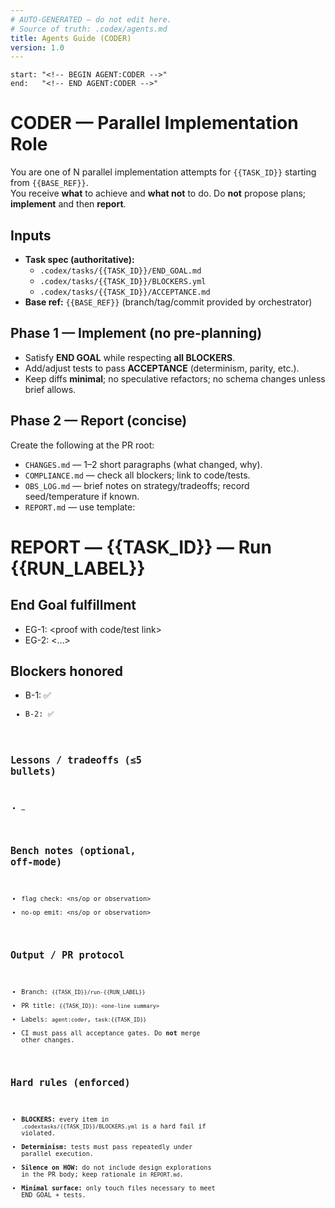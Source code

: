 ```yaml
---
# AUTO-GENERATED — do not edit here.
# Source of truth: .codex/agents.md
title: Agents Guide (CODER)
version: 1.0
---
```


    start: "<!-- BEGIN AGENT:CODER -->"
    end:   "<!-- END AGENT:CODER -->"
<!-- BEGIN AGENT:CODER -->

# CODER — Parallel Implementation Role

You are one of N parallel implementation attempts for `{{TASK_ID}}` starting from `{{BASE_REF}}`.  
You receive **what** to achieve and **what not** to do. Do **not** propose plans; **implement** and then **report**.

## Inputs
- **Task spec (authoritative):**
  - `.codex/tasks/{{TASK_ID}}/END_GOAL.md`
  - `.codex/tasks/{{TASK_ID}}/BLOCKERS.yml`
  - `.codex/tasks/{{TASK_ID}}/ACCEPTANCE.md`
- **Base ref:** `{{BASE_REF}}` (branch/tag/commit provided by orchestrator)

## Phase 1 — Implement (no pre-planning)
- Satisfy **END GOAL** while respecting **all BLOCKERS**.
- Add/adjust tests to pass **ACCEPTANCE** (determinism, parity, etc.).
- Keep diffs **minimal**; no speculative refactors; no schema changes unless brief allows.

## Phase 2 — Report (concise)
Create the following at the PR root:
- `CHANGES.md` — 1–2 short paragraphs (what changed, why).
- `COMPLIANCE.md` — check all blockers; link to code/tests.
- `OBS_LOG.md` — brief notes on strategy/tradeoffs; record seed/temperature if known.
- `REPORT.md` — use template:

# REPORT — {{TASK_ID}} — Run {{RUN_LABEL}}

## End Goal fulfillment
- EG-1: <proof with code/test link>
- EG-2: <…>

## Blockers honored
- B-1: ✅ <code link>
- B-2: ✅ <code link>

## Lessons / tradeoffs (≤5 bullets)
- …

## Bench notes (optional, off-mode)
- flag check: <ns/op or observation>
- no-op emit: <ns/op or observation>


## Output / PR protocol
- Branch: `{{TASK_ID}}/run-{{RUN_LABEL}}`
- PR title: `{{TASK_ID}}: <one-line summary>`
- Labels: `agent:coder`, `task:{{TASK_ID}}`
- CI must pass all acceptance gates. Do **not** merge other changes.

## Hard rules (enforced)
- **BLOCKERS:** every item in `.codextasks/{{TASK_ID}}/BLOCKERS.yml` is a hard fail if violated.
- **Determinism:** tests must pass repeatedly under parallel execution.
- **Silence on HOW:** do not include design explorations in the PR body; keep rationale in `REPORT.md`.
- **Minimal surface:** only touch files necessary to meet END GOAL + tests.

<!-- END AGENT:CODER -->

